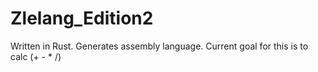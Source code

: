 # Zlelang_Edition2
Written in Rust. 
Generates assembly language.
Current goal for this is to calc (+ - * /) 

